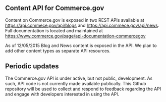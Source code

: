## Content API for Commerce.gov
Content on Commerce.gov is exposed in two REST APIs available at https://api.commece.gov/api/blogs and https://api.commece.gov/api/news. Full documentation is located and maintained at https://www.commerce.gov/page/api-documentation-commercegov

As of 12/05/2015 Blog and News content is exposed in the API. We plan to add other content types as separate API resources.

## Periodic updates

The Commerce.gov API is under active, but not public, development. As such, API code is not currently made available publically. This Github repository will be used to collect and respond to feedback regarding the API and engage with developers interested in using the API.

